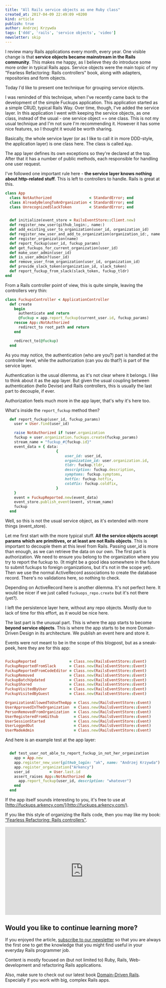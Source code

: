 ```yaml
---
title: "All Rails service objects as one Ruby class"
created_at: 2017-04-09 22:49:09 +0200
kind: article
publish: true
author: Andrzej Krzywda
tags: ['ddd', 'rails', 'service objects', 'video']
newsletter: skip
---
```


I review many Rails applications every month, every year. One visible change is that **service objects became mainstream in the Rails community**. This makes me happy, as I believe they do introduce some more order in typical Rails apps. Service objects were the main topic of my "Fearless Refactoring: Rails controllers" book, along with adapters, repositories and form objects.

Today I'd like to present one technique for grouping service objects. 

<!-- more -->

I was reminded of this technique, when I've recently came back to the development of the simple Fuckups application. This application started as a simple CRUD, typical Rails Way. Over time, though, I've added the service layer. 
In this application I went with keeping the service objects, as one class, instead of the usual - one service object == one class.
This is not my usual technique and I'm not sure I'm recommending it. However it has some nice features, so I thought it would be worth sharing.

Basically, the whole service layer (or as I like to call it in more DDD-style, the application layer) is one class here. The class is called `App`.

The app layer defines its own exceptions so they're declared at the top. After that it has a number of public methods, each responsible for handling one user request. 

I've followed one important rule here - **the service layer knows nothing about http-related stuff**. This is left to controllers to handle. Rails is great at this.

```ruby
class App
  class NotAuthorized                 < StandardError; end
  class AlreadyBelongToAnOrganization < StandardError; end
  class UnrecognizedSlackToken        < StandardError; end


  def initialize(event_store = RailsEventStore::Client.new)
  def register_new_user(github_login:, name:)
  def add_existing_user_to_organization(user_id, organization_id)
  def register_new_user_and_add_to_organization(organization_id:, name:, github_login:)
  def register_organization(name)
  def report_fuckup(user_id, fuckup_params)
  def get_fuckups_for_current_organization(user_id)
  def make_user_admin(user_id)
  def is_user_admin?(user_id)
  def remove_user_from_organization(user_id, organization_id)
  def provide_slack_token(organization_id, slack_token)
  def report_fuckup_from_slack(slack_token, fuckup_tldr)
end
```

From a Rails controller point of view, this is quite simple, leaving the controllers very thin:

```ruby
class FuckupsController < ApplicationController
  def create
    begin
      authenticate and return
      @fuckup = app.report_fuckup(current_user.id, fuckup_params)
    rescue App::NotAuthorized
      redirect_to root_path and return
    end

    redirect_to(@fuckup)
  end
```

As you may notice, the authentication (who are you?) part is handled at the controller level, while the authorization (can you do that?) is part of the service layer.

Authentication is the usual dilemma, as it's not clear where it belongs. I like to think about it as the app layer. But given the usual coupling between authentication (hello Devise) and Rails controllers, this is usually the last part to decouple, if ever. 

Authorization feels much more in the app layer, that's why it's here too.

What's inside the `report_fuckup` method then?

```ruby
  def report_fuckup(user_id, fuckup_params)
    user = User.find(user_id)

    raise NotAuthorized if !user.organization
    fuckup = user.organization.fuckups.create(fuckup_params)
    stream_name = "fuckup_#{fuckup.id}"
    event_data = { data:
                       {
                           user_id: user_id,
                           organization_id: user.organization.id,
                           tldr: fuckup.tldr,
                           description: fuckup.description,
                           symptoms: fuckup.symptoms,
                           hotfix: fuckup.hotfix,
                           coldfix: fuckup.coldfix,
                       }
    }
    event = FuckupReported.new(event_data)
    event_store.publish_event(event, stream_name)
    fuckup
  end
```

Well, so this is not the usual service object, as it's extended with more things (event_store). 

Let me first start with the more typical stuff. **All the service objects accept params which are primitives, or at least are not Rails objects**. This is important to decouple them at this level from Rails. Passing user_id is more than enough, as we can retrieve the data on our own.
The first part is authorization. We need to ensure you belong to the organization where you try to report the fuckup to. (It might be a good idea somewhere in the future to submit fuckups to foreign organizations, but it's not in the scope yet).
Then we use the normal ActiveRecord associations to create the database record. There's no validations here, so nothing to check.

Depending on ActiveRecord here is another dilemma. It's not perfect here. It would be nicer if we just called `fuckuops_repo.create` but it's not there (yet?).

I left the persistence layer here, without any repo objects. Mostly due to lack of time for this effort, as it would be nice here.

The last part is the unusual part. This is where the app starts to become **beyond service objects**. This is where the app starts to be more Domain-Driven Design in its architecture. We publish an event here and store it. 

Events were not meant to be in the scope of this blogpost, but as a sneak-peek, here they are for this app:

```ruby

FuckupReported               = Class.new(RailsEventStore::Event)
FuckupReportedFromSlack      = Class.new(RailsEventStore::Event)
FuckupReportedFromCodeEditor = Class.new(RailsEventStore::Event)
FuckupRemoved                = Class.new(RailsEventStore::Event)
FuckupBatchUpdated           = Class.new(RailsEventStore::Event)
FuckupShared                 = Class.new(RailsEventStore::Event)
FuckupVisitedByUser          = Class.new(RailsEventStore::Event)
FuckupVisitedByGuest         = Class.new(RailsEventStore::Event)

OrganizationAllowedToUseTheApp = Class.new(RailsEventStore::Event)
UserApprovedInTheOrganization  = Class.new(RailsEventStore::Event)
PersonRemovedFromOrganization  = Class.new(RailsEventStore::Event)
UserRegisteredFromGithub       = Class.new(RailsEventStore::Event)
UserSessionStarted             = Class.new(RailsEventStore::Event)
UserLoggedOut                  = Class.new(RailsEventStore::Event)
UserMadeAdmin                  = Class.new(RailsEventStore::Event)
```

And here is an example test at the app layer:

```ruby

  def test_user_not_able_to_report_fuckup_in_not_her_organization
    app = App.new
    app.register_new_user(github_login: "ak", name: "Andrzej Krzywda")
    app.register_organization("Arkency")
    user_id         = User.last.id
    assert_raises App::NotAuthorized do
      app.report_fuckup(user_id, description: "whatever")
    end
  end
```


If the app itself sounds interesting to you, it's free to use at  [http://fuckups.arkency.com/](http://fuckups.arkency.com/).

If you like this style of organizing the Rails code, then you may like my book: ["Fearless Refactoring: Rails controllers"](http://rails-refactoring.com).

<div style="position:relative;height:0;padding-bottom:56.25%"><iframe src="https://www.youtube.com/embed/lmpPfTy-Tvw?ecver=2" width="640" height="360" frameborder="0" style="position:absolute;width:100%;height:100%;left:0" allowfullscreen></iframe></div>

## Would you like to continue learning more?

If you enjoyed the article, [subscribe to our newsletter](http://arkency.com/newsletter) so that you are always the first one to get the knowledge that you might find useful in your
everyday Rails programmer job.

Content is mostly focused on (but not limited to) Ruby, Rails, Web-development and refactoring Rails applications.

Also, make sure to check out our latest book [Domain-Driven Rails](/domain-driven-rails/). Especially if you work with big, complex Rails apps.
